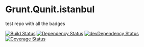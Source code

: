 Grunt.Qunit.istanbul
====================

test repo with all the badges

[![Build Status](https://travis-ci.org/thorst/Grunt.Qunit.istanbul.png?branch=master)](https://travis-ci.org/thorst/Grunt.Qunit.istanbul)
[![Dependency Status](https://david-dm.org/thorst/Grunt.Qunit.istanbul.png?theme=shields.io)](https://david-dm.org/thorst/Grunt.Qunit.istanbul)
[![devDependency Status](https://david-dm.org/thorst/Grunt.Qunit.istanbul/dev-status.png?theme=shields.io)](https://david-dm.org/thorst/Grunt.Qunit.istanbul#info=devDependencies)
[![Coverage Status](https://coveralls.io/repos/thorst/Grunt.Qunit.istanbul/badge.png)](https://coveralls.io/r/thorst/Grunt.Qunit.istanbul)
